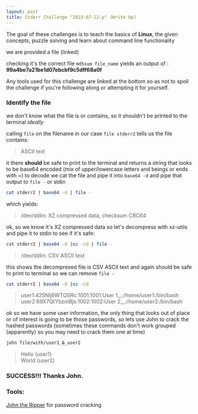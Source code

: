 ```yaml
---
layout: post
title: Stderr Challenge "2023-07-12-p" (Write Up)
---
```


The goal of these challenges is to teach the basics of **Linux**, the given concepts, puzzle solving and learn about command line functionality

we are provided a file (linked)


checking it's the correct file `md5sum file_name`
yields an output of : **99a4be7a21be1d07ebcbf9c5dff68a0f**


Any tools used for this challenge are linked at the bottom so as not to spoil the challenge if you're following along
or attempting it for yourself.



### Identify the file
we don't know what the file is or contains, so it shouldn't be printed to the terminal *ideally*

calling `file` on the filename in our case `file stderr2` tells us the file contains:
> ASCII text

it there **should** be safe to print to the terminal and returns a string that looks to be base64 encoded (mix of upper/lowercase letters and beings or ends with =)
to decode we cat the file and pipe it into `base64 -d` and pipe that output to `file -` or stdin
```bash
cat stderr2 | base64 -d | file -
```
which yields:
> /dev/stdin: XZ compressed data, checksum CRC64


ok, so we know it's XZ compressed data so let's decompress with xz-utils and pipe it to stdin to see if it's safe:
```bash
cat stderr2 | base64 -d |xz -cd | file -
```

>/dev/stdin: CSV ASCII text

this shows the decompresed file is CSV ASCII text and again should be safe to print to terminal so we can remove `file -`


```bash
cat stderr2 | base64 -d |xz -cd 
```

>user1:425Nlj6WTQSRc:1001:1001:User 1,,,:/home/user1:/bin/bash <br/>
>user2:69X7QtYbzmBjs:1002:1002:User 2,,,:/home/user2:/bin/bash

ok so we have some user information, the only thing that looks out of place or of interest is going to be those passwords,
so lets use John to crack the hashed passwords (sometimes these commands don't work grouped (apparently) so you may need
to crack them one at time)

```bash
john file/with/user1_&_user2
```
>Hello            (user1)     
>World            (user2)  



### SUCCESS!!! Thanks John.




### Tools:
[John the Ripper](https://github.com/openwall/john) for password cracking
